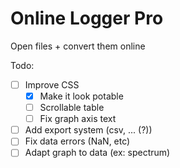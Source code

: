 # Online Logger Pro

Open files + convert them online

Todo:

  - [ ] Improve CSS
    - [x] Make it look potable
    - [ ] Scrollable table
    - [ ] Fix graph axis text
  - [ ] Add export system (csv, ... (?))
  - [ ] Fix data errors (NaN, etc)
  - [ ] Adapt graph to data (ex: spectrum)